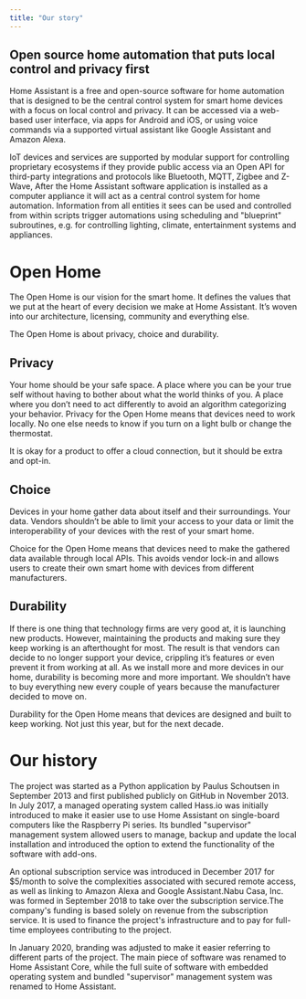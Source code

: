 ```yaml
---
title: "Our story"
---
```


## Open source home automation that puts local control and privacy first

Home Assistant is a free and open-source software for home automation that is designed to be the central control system for smart home devices with a focus on local control and privacy. It can be accessed via a web-based user interface, via apps for Android and iOS, or using voice commands via a supported virtual assistant like Google Assistant and Amazon Alexa.

IoT devices and services are supported by modular support for controlling proprietary ecosystems if they provide public access via an Open API for third-party integrations and protocols like Bluetooth, MQTT, Zigbee and Z-Wave, After the Home Assistant software application is installed as a computer appliance it will act as a central control system for home automation. Information from all entities it sees can be used and controlled from within scripts trigger automations using scheduling and "blueprint" subroutines, e.g. for controlling lighting, climate, entertainment systems and appliances.

# Open Home

The Open Home is our vision for the smart home. It defines the values that we put at the heart of every decision we make at Home Assistant. It’s woven into our architecture, licensing, community and everything else.

The Open Home is about privacy, choice and durability.

## Privacy

Your home should be your safe space. A place where you can be your true self without having to bother about what the world thinks of you. A place where you don’t need to act differently to avoid an algorithm categorizing your behavior. Privacy for the Open Home means that devices need to work locally. No one else needs to know if you turn on a light bulb or change the thermostat.

It is okay for a product to offer a cloud connection, but it should be extra and opt-in.

## Choice

Devices in your home gather data about itself and their surroundings. Your data. Vendors shouldn’t be able to limit your access to your data or limit the interoperability of your devices with the rest of your smart home.

Choice for the Open Home means that devices need to make the gathered data available through local APIs. This avoids vendor lock-in and allows users to create their own smart home with devices from different manufacturers.

## Durability

If there is one thing that technology firms are very good at, it is launching new products. However, maintaining the products and making sure they keep working is an afterthought for most. The result is that vendors can decide to no longer support your device, crippling it’s features or even prevent it from working at all. As we install more and more devices in our home, durability is becoming more and more important. We shouldn’t have to buy everything new every couple of years because the manufacturer decided to move on.

Durability for the Open Home means that devices are designed and built to keep working. Not just this year, but for the next decade.

# Our history

The project was started as a Python application by Paulus Schoutsen in September 2013 and first published publicly on GitHub in November 2013. In July 2017, a managed operating system called Hass.io was initially introduced to make it easier use to use Home Assistant on single-board computers like the Raspberry Pi series. Its bundled "supervisor" management system allowed users to manage, backup and update the local installation and introduced the option to extend the functionality of the software with add-ons.

An optional subscription service was introduced in December 2017 for $5/month to solve the complexities associated with secured remote access, as well as linking to Amazon Alexa and Google Assistant.Nabu Casa, Inc. was formed in September 2018 to take over the subscription service.The company's funding is based solely on revenue from the subscription service. It is used to finance the project's infrastructure and to pay for full-time employees contributing to the project.

In January 2020, branding was adjusted to make it easier referring to different parts of the project. The main piece of software was renamed to Home Assistant Core, while the full suite of software with embedded operating system and bundled "supervisor" management system was renamed to Home Assistant.
